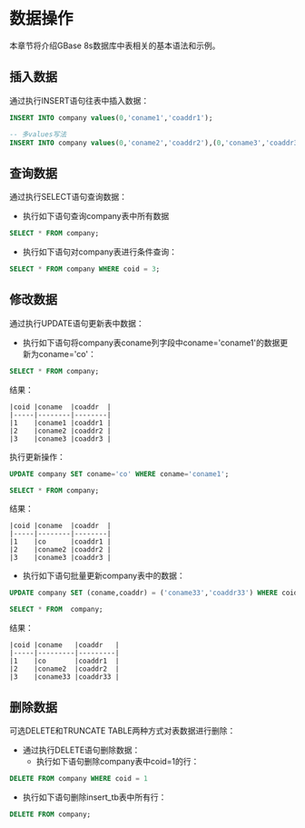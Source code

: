 # 数据操作  
本章节将介绍GBase 8s数据库中表相关的基本语法和示例。  

## 插入数据  
通过执行INSERT语句往表中插入数据：  
```sql  
INSERT INTO company values(0,'coname1','coaddr1');

-- 多values写法
INSERT INTO company values(0,'coname2','coaddr2'),(0,'coname3','coaddr3');
```

## 查询数据  
通过执行SELECT语句查询数据：  

- 执行如下语句查询company表中所有数据
```sql  
SELECT * FROM company;
```

- 执行如下语句对company表进行条件查询：
```sql  
SELECT * FROM company WHERE coid = 3;
```

## 修改数据  
通过执行UPDATE语句更新表中数据：  

- 执行如下语句将company表coname列字段中coname='coname1'的数据更新为coname='co'：  

```sql  
SELECT * FROM company;
```

结果：  
```text
|coid |coname  |coaddr  |
|-----|--------|--------|
|1    |coname1 |coaddr1 |
|2    |coname2 |coaddr2 |
|3    |coname3 |coaddr3 |
```

执行更新操作：  
```sql
UPDATE company SET coname='co' WHERE coname='coname1';

SELECT * FROM company;
```

结果：  
```text
|coid |coname  |coaddr  |
|-----|--------|--------|
|1    |co      |coaddr1 |
|2    |coname2 |coaddr2 |
|3    |coname3 |coaddr3 |
```

- 执行如下语句批量更新company表中的数据：  

```sql  
UPDATE company SET (coname,coaddr) = ('coname33','coaddr33') WHERE coid=3;

SELECT * FROM  company;
```

结果：  
```text
|coid |coname   |coaddr   |
|-----|---------|---------|
|1    |co       |coaddr1  |
|2    |coname2  |coaddr2  |
|3    |coname33 |coaddr33 |
```

## 删除数据  
可选DELETE和TRUNCATE TABLE两种方式对表数据进行删除：  

- 通过执行DELETE语句删除数据：  
   - 执行如下语句删除company表中coid=1的行：  
```sql  
DELETE FROM company WHERE coid = 1
```

   - 执行如下语句删除insert_tb表中所有行：  
```sql  
DELETE FROM company;
```
